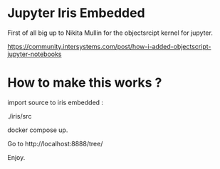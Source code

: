 # Jupyter Iris Embedded

First of all big up to Nikita Mullin for the objectsrcipt kernel for jupyter.

https://community.intersystems.com/post/how-i-added-objectscript-jupyter-notebooks

# How to make this works ?

import source to iris embedded : 

./iris/src

docker compose up.

Go to http://localhost:8888/tree/

Enjoy.

